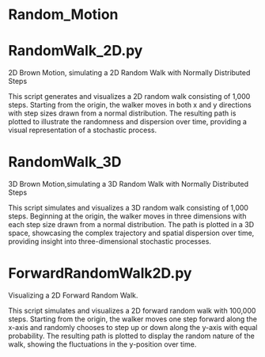 # Random_Motion

# RandomWalk_2D.py
2D Brown Motion, simulating a 2D Random Walk with Normally Distributed Steps

This script generates and visualizes a 2D random walk consisting of 1,000 steps. Starting from the origin, the walker moves in both x and y directions with step sizes drawn from a normal distribution. The resulting path is plotted to illustrate the randomness and dispersion over time, providing a visual representation of a stochastic process.



# RandomWalk_3D
3D Brown Motion,simulating a 3D Random Walk with Normally Distributed Steps

This script simulates and visualizes a 3D random walk consisting of 1,000 steps. Beginning at the origin, the walker moves in three dimensions with each step size drawn from a normal distribution. The path is plotted in a 3D space, showcasing the complex trajectory and spatial dispersion over time, providing insight into three-dimensional stochastic processes.


# ForwardRandomWalk2D.py
Visualizing a 2D Forward Random Walk.

This script simulates and visualizes a 2D forward random walk with 100,000 steps. Starting from the origin, the walker moves one step forward along the x-axis and randomly chooses to step up or down along the y-axis with equal probability. The resulting path is plotted to display the random nature of the walk, showing the fluctuations in the y-position over time.
